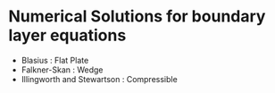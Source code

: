 # Numerical Solutions for boundary layer equations
- Blasius : Flat Plate 
- Falkner-Skan : Wedge
- Illingworth and Stewartson : Compressible
